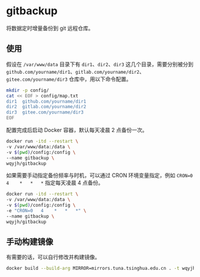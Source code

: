 # gitbackup

将数据定时增量备份到 git 远程仓库。

## 使用

假设在 `/var/www/data` 目录下有 `dir1`、`dir2`、`dir3` 这几个目录，需要分别被分到 `github.com/yourname/dir1`、`gitlab.com/yourname/dir2`、`gitee.com/yourname/dir3` 仓库中，用以下命令配置。

```bash
mkdir -p config/
cat << EOF > config/map.txt
dir1  github.com/yourname/dir1
dir2  gitlab.com/yourname/dir2
dir3  gitee.com/yourname/dir3
EOF
```

配置完成后启动 Docker 容器，默认每天凌晨 2 点备份一次。

```bash
docker run -itd --restart \
-v /var/www/data:/data \
-v $(pwd)/config:/config \
--name gitbackup \
wqyjh/gitbackup
```

如果需要手动指定备份频率与时机，可以通过 CRON 环境变量指定，例如 `CRON=0   4    *   *   *` 指定每天凌晨 4 点备份。

```bash
docker run -itd --restart \
-v /var/www/data:/data \
-v $(pwd)/config:/config \
-e "CRON=0   4    *   *   *" \
--name gitbackup \
wqyjh/gitbackup
```

## 手动构建镜像

有需要的话，可以自行修改并构建镜像。

```bash
docker build --build-arg MIRROR=mirrors.tuna.tsinghua.edu.cn . -t wqyjh/gitbackup
```
